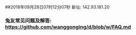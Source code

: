 ##2018年09月28日07时12分07秒 新址: 142.93.181.20
### 兔友常见问题及解答: https://github.com/wanggonging/d/blob/w/FAQ.md
